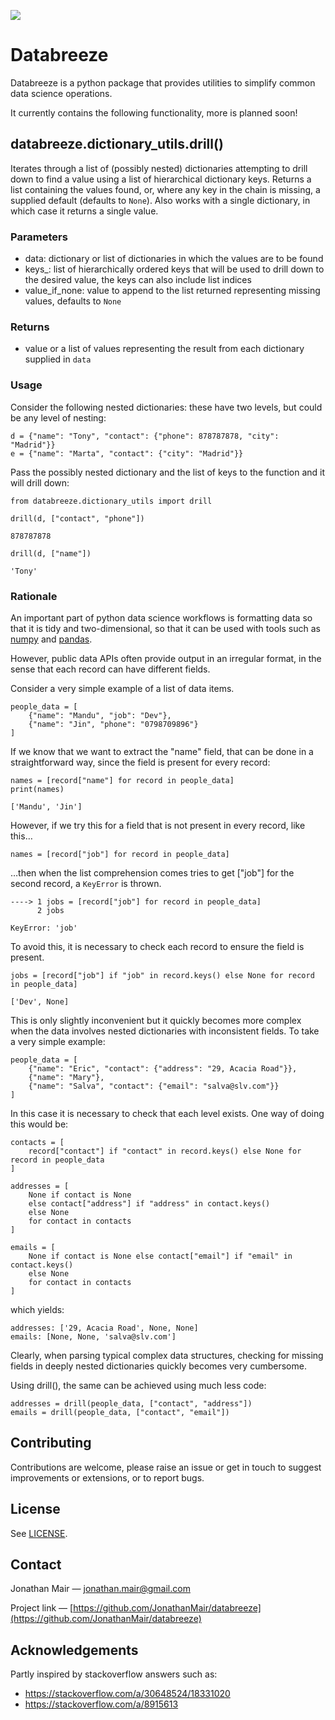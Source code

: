 

![](https://repository-images.githubusercontent.com/700308734/49af767a-9db4-4336-bb64-76d6afc16319)

# Databreeze

Databreeze is a python package that provides utilities to simplify common data science operations.

It currently contains the following functionality, more is planned soon!

## databreeze.dictionary_utils.drill()

Iterates through a list of (possibly nested) dictionaries attempting to drill down to find a value using a list of hierarchical dictionary keys. Returns a list containing the values found, or, where any key in the chain is missing, a supplied default (defaults to `None`). Also works with a single dictionary, in which case it returns a single value.

### Parameters

- data: dictionary or list of dictionaries in which the values are to be found
- keys_: list of hierarchically ordered keys that will be used to drill down to the desired value, the keys can also include list indices
- value_if_none: value to append to the list returned representing missing values, defaults to `None`

### Returns
 
- value or a list of values representing the result from each dictionary supplied in `data`


### Usage

Consider the following nested dictionaries: these have two levels, but could be any level of nesting:

```
d = {"name": "Tony", "contact": {"phone": 878787878, "city": "Madrid"}}
e = {"name": "Marta", "contact": {"city": "Madrid"}}
```

Pass the possibly nested dictionary and the list of keys to the function and it will drill down:

```
from databreeze.dictionary_utils import drill

drill(d, ["contact", "phone"])
```
```
878787878
```

```
drill(d, ["name"])
```
```
'Tony'
```

### Rationale

An important part of python data science workflows is formatting data so that it is tidy and two-dimensional, so that it can be used with tools such as [numpy](https://github.com/numpy/numpy) and [pandas](https://github.com/pandas-dev/pandas). 

However, public data APIs often provide output in an irregular format, in the sense that each record can have different fields. 

Consider a very simple example of a list of data items. 

```
people_data = [
    {"name": "Mandu", "job": "Dev"}, 
    {"name": "Jin", "phone": "0798709896"}
]
```

If we know that we want to extract the "name" field, that can be done in a straightforward way, since the field is present for every record: 

```
names = [record["name"] for record in people_data]
print(names)
```


```
['Mandu', 'Jin']
```

However, if we try this for a field that is not present in every record, like this…


```
names = [record["job"] for record in people_data]
```

…then when the list comprehension comes tries to get ["job"] for the second record, a `KeyError` is thrown. 

```
----> 1 jobs = [record["job"] for record in people_data]
      2 jobs

KeyError: 'job'
```

To avoid this, it is necessary to check each record to ensure the field is present. 

``` 
jobs = [record["job"] if "job" in record.keys() else None for record in people_data]
```

``` 
['Dev', None]
``` 

This is only slightly inconvenient but it quickly becomes more complex when the data involves nested dictionaries with inconsistent fields. To take a very simple example: 

``` 
people_data = [
    {"name": "Eric", "contact": {"address": "29, Acacia Road"}},
    {"name": "Mary"},
    {"name": "Salva", "contact": {"email": "salva@slv.com"}}
]
``` 
In this case it is necessary to check that each level exists. One way of doing this would be: 

``` 
contacts = [
    record["contact"] if "contact" in record.keys() else None for record in people_data
]

addresses = [
    None if contact is None 
    else contact["address"] if "address" in contact.keys() 
    else None 
    for contact in contacts
]

emails = [
    None if contact is None else contact["email"] if "email" in contact.keys() 
    else None 
    for contact in contacts
]
``` 
which yields: 
``` 
addresses: ['29, Acacia Road', None, None]
emails: [None, None, 'salva@slv.com']
``` 
Clearly, when parsing typical complex data structures, checking for missing fields in deeply nested dictionaries quickly becomes very cumbersome.  

Using drill(), the same can be achieved using much less code:

``` 
addresses = drill(people_data, ["contact", "address"])
emails = drill(people_data, ["contact", "email"])
``` 

## Contributing

Contributions are welcome, please raise an issue or get in touch to suggest improvements or extensions, or to report bugs. 

## License

See [LICENSE](https://github.com/JonathanMair/databreeze/blob/main/LICENSE).

## Contact

Jonathan Mair — jonathan.mair@gmail.com

Project link — [https://github.com/JonathanMair/databreeze](https://github.com/JonathanMair/databreeze)

## Acknowledgements

Partly inspired by stackoverflow answers such as: 

- https://stackoverflow.com/a/30648524/18331020
- https://stackoverflow.com/a/8915613

